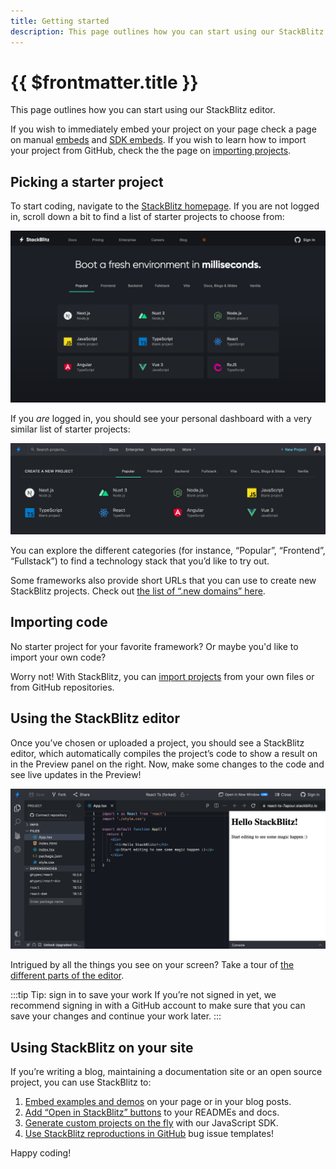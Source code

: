```yaml
---
title: Getting started
description: This page outlines how you can start using our StackBlitz editor.
---
```


# {{ $frontmatter.title }}

This page outlines how you can start using our StackBlitz editor.

If you wish to immediately embed your project on your page check a page on manual [embeds](/guides/integration/embedding) and [SDK embeds](/platform/api/javascript-sdk). If you wish to learn how to import your project from GitHub, check the the page on [importing projects](/guides/user-guide/importing-projects).

## Picking a starter project

To start coding, navigate to the [StackBlitz homepage](https://stackblitz.com/). If you are not logged in, scroll down a bit to find a list of starter projects to choose from:

![Project Starter Dashboard](./assets/project-starters-public.png)

If you _are_ logged in, you should see your personal dashboard with a very similar list of starter projects:

![Project Starter Dashboard](./assets/project-starters.png)

You can explore the different categories (for instance, “Popular”, “Frontend”, “Fullstack”) to find a technology stack that you’d like to try out.

Some frameworks also provide short URLs that you can use to create new StackBlitz projects. Check out [the list of “.new domains” here](/guides/user-guide/starter-projects#new-domains).

## Importing code

No starter project for your favorite framework? Or maybe you'd like to import your own code?

Worry not! With StackBlitz, you can [import projects](/guides/user-guide/importing-projects) from your own files or from GitHub repositories.

## Using the StackBlitz editor

Once you’ve chosen or uploaded a project, you should see a StackBlitz editor, which automatically compiles the project’s code to show a result on in the Preview panel on the right. Now, make some changes to the code and see live updates in the Preview!

![The StackBlitz editor showing the React TypeScript starter project](./assets/getting-started-editor.png)

Intrigued by all the things you see on your screen? Take a tour of [the different parts of the editor](/guides/user-guide/ide-whats-on-your-screen).

:::tip Tip: sign in to save your work
If you’re not signed in yet, we recommend signing in with a GitHub account to make sure that you can save your changes and continue your work later.
:::

## Using StackBlitz on your site

If you’re writing a blog, maintaining a documentation site or an open source project, you can use StackBlitz to:

1. [Embed examples and demos](/guides/integration/embedding) on your page or in your blog posts.
2. [Add “Open in StackBlitz” buttons](/guides/integration/open-from-github) to your READMEs and docs.
3. [Generate custom projects on the fly](/guides/integration/create-with-sdk) with our JavaScript SDK.
4. [Use StackBlitz reproductions in GitHub](/guides/integration/bug-reproductions) bug issue templates!

Happy coding!
